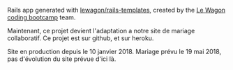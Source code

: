 Rails app generated with [lewagon/rails-templates](https://github.com/lewagon/rails-templates), created by the [Le Wagon coding bootcamp](https://www.lewagon.com) team.


Maintenant, ce projet devient l'adaptation a notre site de mariage collaboratif.
Ce projet est sur github, et sur heroku.

Site en production depuis le 10 janvier 2018.
Mariage prévu le 19 mai 2018, pas d'évolution du site prévue d'ici là.


